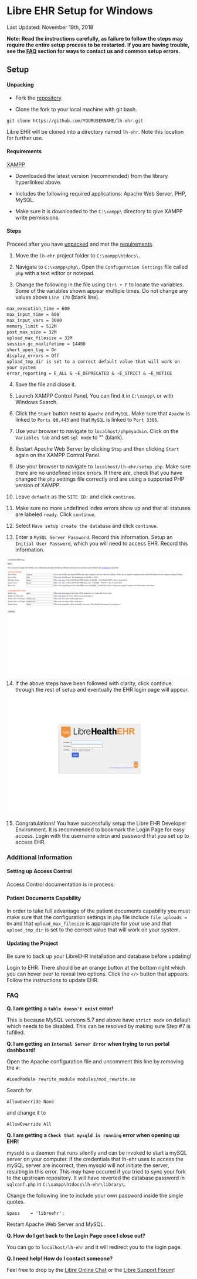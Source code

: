 # Libre EHR Setup for Windows

Last Updated: November 19th, 2018

**Note: Read the instructions carefully, as failure to follow the steps may require the entire setup process to be restarted. If you are having trouble, see the [FAQ](#faq) section for ways to contact us and common setup errors.**

## Setup

#### Unpacking

- Fork the [repository](https://github.com/LibreIO/lh-ehr).

- Clone the fork to your local machine with git bash.

```
git clone https://github.com/YOURUSERNAME/lh-ehr.git
```

Libre EHR will be cloned into a directory named `lh-ehr`. Note this location for further use.

#### Requirements

[XAMPP](https://sourceforge.net/projects/xampp/files/)

- Downloaded the latest version (recommended) from the library hyperlinked above.

- Includes the following required applications: Apache Web Server, PHP, MySQL.

- Make sure it is downloaded to the `C:\xampp\` directory to give XAMPP write permissions.

#### Steps

Proceed after you have [unpacked](#unpacking) and met the [requirements](#requirements).

1. Move the `lh-ehr` project folder to `C:\xampp\htdocs\`.

2. Navigate to `C:\xampp\php\`. Open the `Configuration Settings` file called `php` with a text editor or notepad.

3. Change the following in the file using `Ctrl + F` to locate the variables. Some of the variables shown appear multiple times. Do not change any values above `Line 170` (blank line).

```
max_execution_time = 600
max_input_time = 600
max_input_vars = 3000
memory_limit = 512M
post_max_size = 32M
upload_max_filesize = 32M
session.gc_maxlifetime = 14400
short_open_tag = On
display_errors = Off
upload_tmp_dir is set to a correct default value that will work on your system
error_reporting = E_ALL & ~E_DEPRECATED & ~E_STRICT & ~E_NOTICE
```

4. Save the file and close it.

5. Launch XAMPP Control Panel. You can find it in `C:\xampp\` or with Windows Search.

6. Click the `Start` button next to `Apache` and `MySQL`. Make sure that `Apache` is linked to `Ports 80,443` and that `MySQL` is linked to `Port 3306`.

7. Use your browser to navigate to `localhost/phpmyadmin`. Click on the `Variables tab` and set `sql mode` to "" (blank).

8. Restart Apache Web Server by clicking `Stop` and then clicking `Start` again on the XAMPP Control Panel.

9. Use your browser to navigate to `localhost/lh-ehr/setup.php`. Make sure there are no undefined index errors. If there are, check that you have changed the `php` settings file correctly and are using a supported PHP version of XAMPP.

10. Leave `default` as the `SITE ID:` and click `continue`.

11. Make sure no more undefined index errors show up and that all statuses are labeled `ready`. Click `continue`.

12. Select `Have setup create the database` and click `continue`.

13. Enter a `MySQL Server Password`. Record this information. Setup an `Initial User Password`, which you will need to access EHR. Record this information.

![Create Credentials](./Documentation/1_Installing/images/windows_installation/Step_4.png)

14. If the above steps have been followed with clarity, click continue through the rest of setup and eventually the EHR login page will appear.

![Setup Complete](./Documentation/1_Installing/images/windows_installation/Step_10.png)

15. Congratulations! You have successfully setup the Libre EHR Developer Environment. It is recommended to bookmark the Login Page for easy access. Login with the username `admin` and password that you set up to access EHR.

### Additional Information

#### Setting up Access Control

Access Control documentation is in process.

#### Patient Documents Capability

In order to take full advantage of the patient documents capability you must make sure that the configuration settings in `php` file include `file_uploads = On` and that `upload_max_filesize` is appropriate for your use and that `upload_tmp_dir` is set to the correct value that will work on your system.

#### Updating the Project

Be sure to back up your LibreEHR installation and database before updating!

Login to EHR. There should be an orange button at the bottom right which you can hover over to reveal two options. Click the `</>` button that appears. Follow the instructions to update EHR.

### FAQ

**Q. I am getting a `table doesn't exist` error!**

This is because MySQL versions 5.7 and above have `strict mode` on default which needs to be disabled. This can be resolved by making sure Step #7 is fufilled.

**Q. I am getting an `Internal Server Error` when trying to run portal dashboard!**

Open the Apache configuration file and uncomment this line by removing the `#`:

```
#LoadModule rewrite_module modules/mod_rewrite.so
```

Search for

```
AllowOverride None
```

and change it to

```
AllowOverride All
```

**Q. I am getting a `Check that mysqld is running` error when opening up EHR!**

mysqld is a daemon that runs silently and can be invoked to start a mySQL server on your computer. If the credentials that lh-ehr uses to access the mySQL server are incorrect, then mysqld will not initiate the server, resulting in this error. This may have occured if you tried to sync your fork to the upstream repository. It will have reverted the database password in `sqlconf.php` in `C:\xampp\htdocs\lh-ehr\library\`. 

Change the following line to include your own password inside the single quotes.

```
$pass    = 'libreehr';
```

Restart Apache Web Server and MySQL.

**Q. How do I get back to the Login Page once I close out?**

You can go to `localhost/lh-ehr` and it will redirect you to the login page. 

**Q. I need help! How do I contact someone?**

Feel free to drop by the [Libre Online Chat](https://chat.LibreEHR.org) or the [Libre Support Forum](https://forums.LibreEHR.org/c/7-support)!